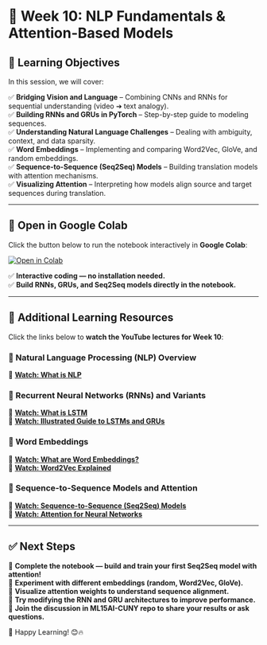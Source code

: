 # 📌 Week 10: NLP Fundamentals & Attention-Based Models

## 🎯 Learning Objectives  
In this session, we will cover:

✅ **Bridging Vision and Language** – Combining CNNs and RNNs for sequential understanding (video ➔ text analogy).  
✅ **Building RNNs and GRUs in PyTorch** – Step-by-step guide to modeling sequences.  
✅ **Understanding Natural Language Challenges** – Dealing with ambiguity, context, and data sparsity.  
✅ **Word Embeddings** – Implementing and comparing Word2Vec, GloVe, and random embeddings.  
✅ **Sequence-to-Sequence (Seq2Seq) Models** – Building translation models with attention mechanisms.  
✅ **Visualizing Attention** – Interpreting how models align source and target sequences during translation.

---

## 📂 Open in Google Colab  
Click the button below to run the notebook interactively in **Google Colab**:

[![Open in Colab](https://colab.research.google.com/assets/colab-badge.svg)](https://colab.research.google.com/github/PKhosravi-CityTech/ML15AI-CUNY/blob/main/Week10/Week10.ipynb)  

✅ **Interactive coding — no installation needed.**  
✅ **Build RNNs, GRUs, and Seq2Seq models directly in the notebook.**

---

## 🎥 Additional Learning Resources  
Click the links below to **watch the YouTube lectures for Week 10**:

### 🔹 Natural Language Processing (NLP) Overview  
📌 **[Watch: What is NLP](https://youtu.be/fLvJ8VdHLA0?si=FjQJyKNet0PUJs92)**  

### 🔹 Recurrent Neural Networks (RNNs) and Variants  
📌 **[Watch: What is LSTM](https://youtu.be/b61DPVFX03I?si=SdAP_V-aih21lhB9)**  
📌 **[Watch: Illustrated Guide to LSTMs and GRUs](https://youtu.be/8HyCNIVRbSU?si=NBs6Ba0IyMfc11zL)**  

### 🔹 Word Embeddings  
📌 **[Watch: What are Word Embeddings?](https://youtu.be/wgfSDrqYMJ4?si=tifRhlmgEAbDMjVG)**  
📌 **[Watch: Word2Vec Explained](https://youtu.be/viZrOnJclY0?si=KKNAe4mAg4vZEju2)**  

### 🔹 Sequence-to-Sequence Models and Attention  
📌 **[Watch: Sequence-to-Sequence (Seq2Seq) Models](https://youtu.be/L8HKweZIOmg?si=MdxJc4V5866474a_)**  
📌 **[Watch: Attention for Neural Networks](https://youtu.be/PSs6nxngL6k?si=Vj2idUqys6nuOcyP)**  

---

## ✅ Next Steps  
📌 **Complete the notebook — build and train your first Seq2Seq model with attention!**  
📌 **Experiment with different embeddings (random, Word2Vec, GloVe).**  
📌 **Visualize attention weights to understand sequence alignment.**  
📌 **Try modifying the RNN and GRU architectures to improve performance.**  
📌 **Join the discussion in ML15AI-CUNY repo to share your results or ask questions.**

🚀 Happy Learning! 😊🔥

